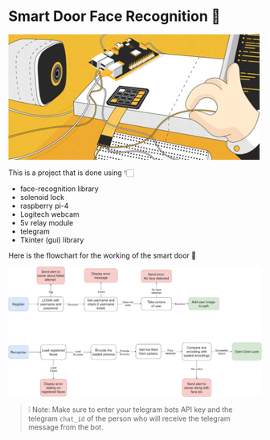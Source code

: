 # Smart Door Face Recognition 🚪

<img src="static/25-smart-lock.jpg"  width="500"/>

This is a project that is done using 👇🏻
* face-recognition library
* solenoid lock
* raspberry pi-4
* Logitech webcam
* 5v relay module
* telegram 
* Tkinter (gui) library 

Here is the flowchart for the working of the smart door 🔮

<img src="static/Face-Recognition-flowchart.png" />

> ❕ Note: Make sure to enter your telegram bots API key and the telegram ` chat_id ` of the person who will receive the telegram message from the bot.



